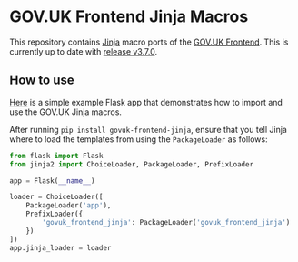 # GOV.UK Frontend Jinja Macros

This repository contains [Jinja](https://jinja.palletsprojects.com/) macro ports of the [GOV.UK Frontend](https://github.com/alphagov/govuk-frontend). This is currently up to date with [release v3.7.0](https://github.com/alphagov/govuk-frontend/releases/tag/v3.7.0).

## How to use

[Here](https://github.com/matthew-shaw/govuk-frontend-jinja-example) is a simple example Flask app that demonstrates how to import and use the GOV.UK Jinja macros.

After running `pip install govuk-frontend-jinja`, ensure that you tell Jinja where to load the templates from using the `PackageLoader` as follows:

```python
from flask import Flask
from jinja2 import ChoiceLoader, PackageLoader, PrefixLoader

app = Flask(__name__)

loader = ChoiceLoader([
    PackageLoader('app'),
    PrefixLoader({
        'govuk_frontend_jinja': PackageLoader('govuk_frontend_jinja')
    })
])
app.jinja_loader = loader

```
